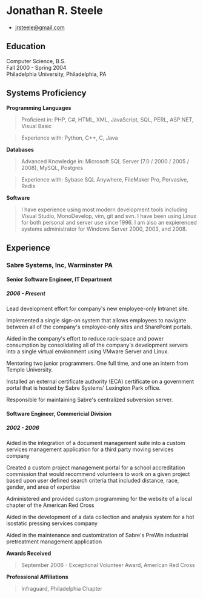 # Jonathan R. Steele

 * <jrsteele@gmail.com>


## Education

Computer Science, B.S.  
Fall 2000 - Spring 2004  
Philadelphia University, Philadelphia, PA

## Systems Proficiency

**Programming Languages**

 > Proficient in:  PHP, C#, HTML, XML, JavaScript, SQL, PERL, ASP.NET, Visual Basic

 > Experience with: Python, C++, C, Java

**Databases**
 
 > Advanced Knowledge in: Microsoft SQL Server (7.0 / 2000 / 2005 / 2008), MySQL, Postgres

 > Experience with: Sybase SQL Anywhere, FileMaker Pro, Pervasive, Redis

**Software**

 > I have experience using most modern development tools including Visual Studio, MonoDevelop, vim, git and svn. I have been using Linux for both personal and server use since 1996. I am also an expierenced systems administrator for Windows Server 2000, 2003, and 2008. 

## Experience

### Sabre Systems, Inc, Warminster PA
#### Senior Software Engineer, IT Department
##### 2006 - Present
Lead development effort for company's new employee-only Intranet site.

Implemented a single sign-on system that allows employees to navigate between all of the company's employee-only sites and SharePoint portals.

Aided in the company's effort to reduce rack-space and power consumption by consolidating all of the company's development servers into a single virtual environment using VMware Server and Linux.

Mentoring two junior programmers. One full time, and one an intern from Temple University.

Installed an external certificate authority (ECA) certificate on a government portal that is hosted by Sabre Systems' Lexington Park office.

Responsible for maintaining Sabre's centralized subversion server.

#### Software Engineer, Commericial Division
##### 2002 - 2006

Aided in the integration of a document management suite into a custom services management application for a third party moving services company

Created a custom project management portal for a school accreditation commission that would recommend volunteers to work on a given project based upon user defined search criteria that included distance, race, gender, and area of expertise

Administered and provided custom programming for the website of a local chapter of the American Red Cross

Aided in the development of a data collection and analysis system for a hot isostatic pressing services company

Aided in the maintenance and customization of Sabre's PreWin industrial pretreatment management application

**Awards Received**

> September 2006 - Exceptional Volunteer Award, American Red Cross

**Professional Affiliations**

> Infraguard, Philadelphia Chapter
